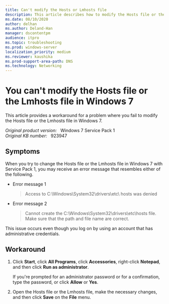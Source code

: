 ```yaml
---
title: Can't modify the Hosts or Lmhosts file
description: This article describes how to modify the Hosts file or the Lmhosts file in Windows 7.
ms.date: 08/10/2020
author: delhan
ms.author: Deland-Han
manager: dscontentpm
audience: itpro
ms.topic: troubleshooting
ms.prod: windows-server
localization_priority: medium
ms.reviewer: kaushika
ms.prod-support-area-path: DNS
ms.technology: Networking
---
```

# You can't modify the Hosts file or the Lmhosts file in Windows 7

This article provides a workaround for a problem where you fail to modify the Hosts file or the Lmhosts file in Windows 7.

_Original product version:_ &nbsp; Windows 7 Service Pack 1  
_Original KB number:_ &nbsp; 923947

## Symptoms

When you try to change the Hosts file or the Lmhosts file in Windows 7 with Service Pack 1, you may receive an error message that resembles either of the following.

- Error message 1

    > Access to C:\Windows\System32\drivers\etc\ hosts was denied

- Error message 2

    > Cannot create the C:\Windows\System32\drivers\etc\hosts file.  
    > Make sure that the path and file name are correct.

This issue occurs even though you log on by using an account that has administrative credentials.

## Workaround

1. Click **Start**, click **All Programs**, click **Accessories**, right-click **Notepad**, and then click **Run as administrator**.

    If you're prompted for an administrator password or for a confirmation, type the password, or click **Allow** or **Yes**.

2. Open the Hosts file or the Lmhosts file, make the necessary changes, and then click **Save** on the **File** menu.
